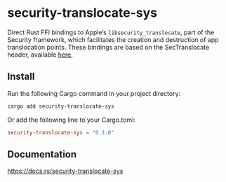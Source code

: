 # security-translocate-sys
Direct Rust FFI bindings to Apple’s `libsecurity_translocate`, part of the
Security framework, which facilitates the creation and destruction of app
translocation points. These bindings are based on the SecTranslocate header,
available [here](https://github.com/apple-oss-distributions/Security/blob/rel/Security-59754/OSX/libsecurity_translocate/lib/SecTranslocate.h).

## Install

Run the following Cargo command in your project directory:

```sh
cargo add security-translocate-sys
```

Or add the following line to your Cargo.toml:

```toml
security-translocate-sys = "0.1.0"
```

## Documentation

https://docs.rs/security-translocate-sys
